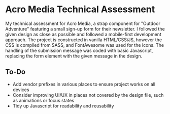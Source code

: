 # Acro Media Technical Assessment
My technical assessment for Acro Media, a strap component for "Outdoor Adventure" featuring a small sign-up form for their newsletter.
I followed the given design as close as possible and followed a mobile-first development approach. 
The project is constructed in vanilla HTML/CSS/JS, however the CSS is compiled from SASS, and FontAwesome was used for the icons.
The handling of the submission message was coded with basic Javascript, replacing the form element with the given message in the design. 

## To-Do
- Add vendor prefixes in various places to ensure project works on all devices
- Consider improving UI/UX in places not covered by the design file, such as animations or focus states
- Tidy up Javascript for readability and reusability
